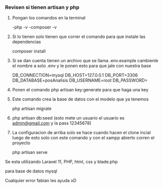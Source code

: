 ### Revisen si tienen artisan y php

1.  Pongan los comandos en la terminal

    -php -v
    -composer -v

2. Si lo tienen solo tienen que correr el comando para que instale las dependencias

    composer install

3. Si se dan cuenta tienen un archivo que se llama .env.example cambienle el nombre a solo .env y le ponen esto para que jale con nuestra base

    DB_CONNECTION=mysql
    DB_HOST=127.0.0.1
    DB_PORT=3306
    DB_DATABASE=posAnalisis 
    DB_USERNAME=root
    DB_PASSWORD=

4. Ponen el comando php artisan key:generate para que haga una key

5. Este comando crea la base de datos con el modelo que ya tenemos

    php artisan migrate

6. php artisan db:seed (esto mete un usuario el usuario es admin@gmail.com y la pass 12345678)

7. La configuracion de arriba solo se hace cuando hacen el clone incial luego de esto solo con este comando y con el xampp abierto corren el proyecto

    php artisan serve




Se esta utilizando Laravel 11, PHP, html, css y blade.php

para base de datos mysql


Cualquier error fabian les ayuda xD